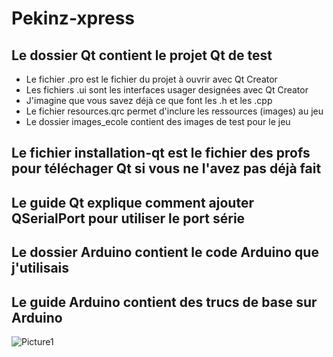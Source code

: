 # Pekinz-xpress

## Le dossier Qt contient le projet Qt de test
- Le fichier .pro est le fichier du projet à ouvrir avec Qt Creator
- Les fichiers .ui sont les interfaces usager designées avec Qt Creator
- J'imagine que vous savez déjà ce que font les .h et les .cpp
- Le fichier resources.qrc permet d'inclure les ressources (images) au jeu
- Le dossier images_ecole contient des images de test pour le jeu
## Le fichier installation-qt est le fichier des profs pour téléchager Qt si vous ne l'avez pas déjà fait
## Le guide Qt explique comment ajouter QSerialPort pour utiliser le port série
## Le dossier Arduino contient le code Arduino que j'utilisais
## Le guide Arduino contient des trucs de base sur Arduino

![Picture1](https://github.com/DemonSlayer35/Pekinz-xpress/assets/89463240/56d8f5fa-d5b1-4a2d-a3f0-7380a54d686e)
